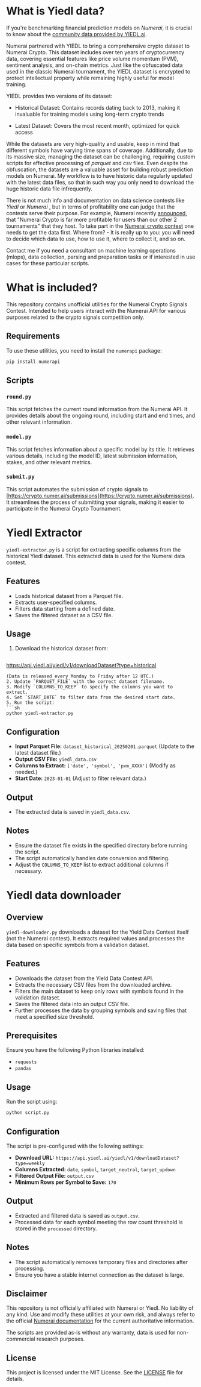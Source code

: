 # What is Yiedl data?

If you're benchmarking financial prediction models on _Numerai_, it is crucial to know about the [community data provided by YIEDL.ai](https://yiedl.ai/competition/datasets).

Numerai partnered with YIEDL to bring a comprehensive crypto dataset to Numerai Crypto. This dataset includes over ten years of cryptocurrency data, covering essential features like price volume momentum (PVM), sentiment analysis, and on-chain metrics. Just like the obfuscated data used in the classic Numerai tournament, the YIEDL dataset is encrypted to protect intellectual property while remaining highly useful for model training.

YIEDL provides two versions of its dataset:

- Historical Dataset: Contains records dating back to 2013, making it invaluable for training models using long-term crypto trends

- Latest Dataset: Covers the most recent month, optimized for quick access

While the datasets are very high-quality and usable, keep in mind that different symbols have varying time spans of coverage. Additionally, due to its massive size, managing the dataset can be challenging, requiring custom scripts for effective processing of _parquet_ and _csv_ files. Even despite the obfuscation, the datasets are a valuable asset for building robust prediction models on Numerai. My workflow is to have historic data regularly updated with the latest data files, so that in such way you only need to download the huge historic data file infrequently.

There is not much info and documentation on data science contests like _Yiedl_ or _Numerai_ , but in terms of profitability one can judge that the contests serve their purpose. For example, Numerai recently [announced](https://forum.numer.ai/t/reducing-numerai-crypto-payouts/7914), that "Numerai Crypto is far more profitable for users than our other 2 tournaments" that they host. To take part in the [Numerai crypto contest](https://crypto.numer.ai/home) one needs to get the data first. Where from? - It is really up to you: you will need to decide which data to use, how to use it, where to collect it, and so on.

Contact me if you need a consultant on machine learning operations (mlops), data collection, parsing and preparation tasks or if interested in use cases for these particular scripts. 

# What is included?

This repository contains unofficial utilities for the Numerai Crypto Signals Contest. Intended to help users interact with the Numerai API for various purposes related to the crypto signals competition only.

## Requirements

To use these utilities, you need to install the `numerapi` package:

```bash
pip install numerapi
```

## Scripts

### `round.py`

This script fetches the current round information from the Numerai API. It provides details about the ongoing round, including start and end times, and other relevant information.

### `model.py`

This script fetches information about a specific model by its title. It retrieves various details, including the model ID, latest submission information, stakes, and other relevant metrics.

### `submit.py`

This script automates the submission of crypto signals to [https://crypto.numer.ai/submissions](https://crypto.numer.ai/submissions). It streamlines the process of submitting your signals, making it easier to participate in the Numerai Crypto Tournament.

# Yiedl Extractor

`yiedl-extractor.py` is a script for extracting specific columns from the historical Yiedl dataset. This extracted data is used for the Numerai data contest.

## Features
- Loads historical dataset from a Parquet file.
- Extracts user-specified columns.
- Filters data starting from a defined date.
- Saves the filtered dataset as a CSV file.

## Usage
1. Download the historical dataset from:
   ```
https://api.yiedl.ai/yiedl/v1/downloadDataset?type=historical
   ```
   (Data is released every Monday to Friday after 12 UTC.)
2. Update `PARQUET_FILE` with the correct dataset filename.
3. Modify `COLUMNS_TO_KEEP` to specify the columns you want to extract.
4. Set `START_DATE` to filter data from the desired start date.
5. Run the script:
   ```sh
   python yiedl-extractor.py
   ```

## Configuration
- **Input Parquet File:** `dataset_historical_20250201.parquet` (Update to the latest dataset file.)
- **Output CSV File:** `yiedl_data.csv`
- **Columns to Extract:** `['date', 'symbol', 'pvm_XXXX']` (Modify as needed.)
- **Start Date:** `2023-01-01` (Adjust to filter relevant data.)

## Output
- The extracted data is saved in `yiedl_data.csv`.

## Notes
- Ensure the dataset file exists in the specified directory before running the script.
- The script automatically handles date conversion and filtering.
- Adjust the `COLUMNS_TO_KEEP` list to extract additional columns if necessary.


# Yiedl data downloader

## Overview
`yiedl-downloader.py`  downloads a dataset for the Yield Data Contest itself (not the Numerai contest). It extracts required values and processes the data based on specific symbols from a validation dataset.

## Features
- Downloads the dataset from the Yield Data Contest API.
- Extracts the necessary CSV files from the downloaded archive.
- Filters the main dataset to keep only rows with symbols found in the validation dataset.
- Saves the filtered data into an output CSV file.
- Further processes the data by grouping symbols and saving files that meet a specified size threshold.

## Prerequisites
Ensure you have the following Python libraries installed:
- `requests`
- `pandas`

## Usage
Run the script using:
```sh
python script.py
```

## Configuration
The script is pre-configured with the following settings:
- **Download URL:** `https://api.yiedl.ai/yiedl/v1/downloadDataset?type=weekly`
- **Columns Extracted:** `date`, `symbol`, `target_neutral`, `target_updown`
- **Filtered Output File:** `output.csv`
- **Minimum Rows per Symbol to Save:** `170`

## Output
- Extracted and filtered data is saved as `output.csv`.
- Processed data for each symbol meeting the row count threshold is stored in the `processed` directory.


## Notes

- The script automatically removes temporary files and directories after processing.
- Ensure you have a stable internet connection as the dataset is large.


## Disclaimer

This repository is not officially affiliated with Numerai or Yiedl. No liability of any kind. Use and modify these utilities at your own risk, and always refer to the official [Numerai documentation](https://docs.numer.ai/) for the current authoritative information.

The scripts are provided as-is without any warranty, data is used for non-commercial research purposes.

## License

This project is licensed under the MIT License. See the [LICENSE](LICENSE) file for details.


